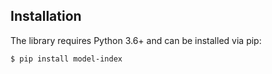 ## Installation

The library requires Python 3.6+ and can be installed via pip:

```shell
$ pip install model-index
```

